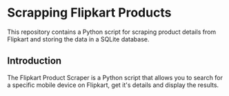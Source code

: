 # Scrapping Flipkart Products

This repository contains a Python script for scraping product details from Flipkart and storing the data in a SQLite database.

## Introduction

The Flipkart Product Scraper is a Python script that allows you to search for a specific mobile device on Flipkart, get it's details and display the results.
